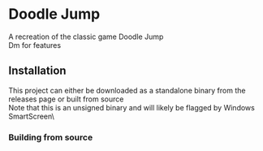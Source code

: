 # Doodle Jump
A recreation of the classic game Doodle Jump\
Dm for features

## Installation
This project can either be downloaded as a standalone binary from the releases page or built from source\
Note that this is an unsigned binary and will likely be flagged by Windows SmartScreen\\

### Building from source
